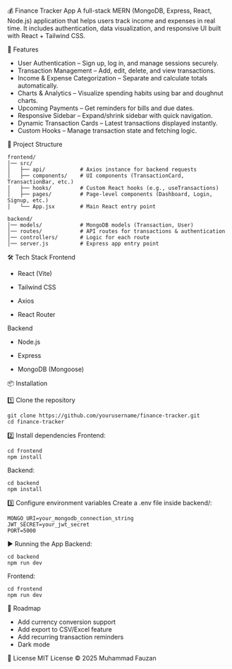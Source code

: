 💰 Finance Tracker App
A full-stack MERN (MongoDB, Express, React, Node.js) application that helps users track income and expenses in real time.
It includes authentication, data visualization, and responsive UI built with React + Tailwind CSS.

🚀 Features

- User Authentication – Sign up, log in, and manage sessions securely.
- Transaction Management – Add, edit, delete, and view transactions.
- Income & Expense Categorization – Separate and calculate totals automatically.
- Charts & Analytics – Visualize spending habits using bar and doughnut charts.
- Upcoming Payments – Get reminders for bills and due dates.
- Responsive Sidebar – Expand/shrink sidebar with quick navigation.
- Dynamic Transaction Cards – Latest transactions displayed instantly.
- Custom Hooks – Manage transaction state and fetching logic.


📂 Project Structure

```
frontend/
│── src/
│   ├── api/           # Axios instance for backend requests
│   ├── components/    # UI components (TransactionCard, TransactionBar, etc.)
│   ├── hooks/         # Custom React hooks (e.g., useTransactions)
│   ├── pages/         # Page-level components (Dashboard, Login, Signup, etc.)
│   └── App.jsx        # Main React entry point

backend/
│── models/            # MongoDB models (Transaction, User)
│── routes/            # API routes for transactions & authentication
│── controllers/       # Logic for each route
│── server.js          # Express app entry point
```



🛠️ Tech Stack
Frontend

- React (Vite)

- Tailwind CSS

- Axios

- React Router

Backend

- Node.js

- Express

- MongoDB (Mongoose)

  

📦 Installation

1️⃣ Clone the repository
```
git clone https://github.com/yourusername/finance-tracker.git
cd finance-tracker
```

2️⃣ Install dependencies
Frontend:

```
cd frontend
npm install
```

Backend:

```
cd backend
npm install
```

3️⃣ Configure environment variables
Create a .env file inside backend/:

```
MONGO_URI=your_mongodb_connection_string
JWT_SECRET=your_jwt_secret
PORT=5000
```

▶️ Running the App
Backend:
```
cd backend
npm run dev
```

Frontend:
```
cd frontend
npm run dev
```

📌 Roadmap
- Add currency conversion support
- Add export to CSV/Excel feature
- Add recurring transaction reminders
- Dark mode

📜 License
MIT License © 2025 Muhammad Fauzan
